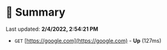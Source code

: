 # 📖 Summary
Last updated: **2/4/2022, 2:54:21 PM**

- `GET` [https://google.com](https://google.com) - **Up** (127ms)
